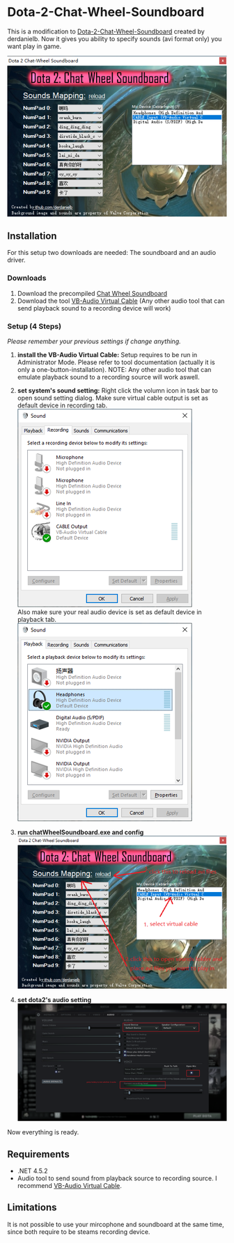 # Dota-2-Chat-Wheel-Soundboard
This is a modification to [Dota-2-Chat-Wheel-Soundboard](https://github.com/derdanielb/Dota-2-Chat-Wheel-Soundboard) created by derdanielb. Now it gives you ability to specify sounds (avi format only) you want play in game.

![Soundboard](https://raw.githubusercontent.com/1pgjy-grass/Dota-2-Chat-Wheel-Soundboard/master/readme/application.png "Soundboard")

## Installation
For this setup two downloads are needed: The soundboard and an audio driver.
### Downloads

1. Download the precompiled [Chat Wheel Soundboard](./ChatWheelSoundboard.zip)
2. Download the tool [VB-Audio Virtual Cable](https://vb-audio.com/Cable/index.htm)
(Any other audio tool that can send playback sound to a recording device will work)

### Setup (4 Steps)

*Please remember your previous settings if change anything.*

1. __install the VB-Audio Virtual Cable:__
Setup requires to be run in Administrator Mode. Please refer to tool documentation (actually it is only a one-button-installation).
NOTE: Any other audio tool that can emulate playback sound to a recording source will work aswell.


2. __set system's sound setting:__
Right click the volumn icon in task bar to open sound setting dialog. Make sure virtual cable output is set as default device in recording tab. 
![system-sound-setting-1](https://raw.githubusercontent.com/1pgjy-grass/Dota-2-Chat-Wheel-Soundboard/master/readme/system-sound-setting-1.png "system-sound-setting-1")</br>
Also make sure your real audio device is set as default device in playback tab. ![system-sound-setting-2](https://raw.githubusercontent.com/1pgjy-grass/Dota-2-Chat-Wheel-Soundboard/master/readme/system-sound-setting-2.png "system-sound-setting-2")

3. __run chatWheelSoundboard.exe and config__
![application-setting](https://raw.githubusercontent.com/1pgjy-grass/Dota-2-Chat-Wheel-Soundboard/master/readme/application-setting.png "application-setting")

4. __set dota2's audio setting__
![dota2-audio-setting](https://raw.githubusercontent.com/1pgjy-grass/Dota-2-Chat-Wheel-Soundboard/master/readme/dota2-audio-setting.png "dota2-audio-setting")

Now everything is ready.

## Requirements
- .NET 4.5.2
- Audio tool to send sound from playback source to recording source. I recommend [VB-Audio Virtual Cable](https://www.vb-audio.com/Cable/index.htm#DownloadCable).

## Limitations
It is not possible to use your mircophone and soundboard at the same time, since both require to be steams recording device.